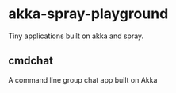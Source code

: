 # akka-spray-playground
Tiny applications built on akka and spray. 

## cmdchat
A command line group chat app built on Akka
